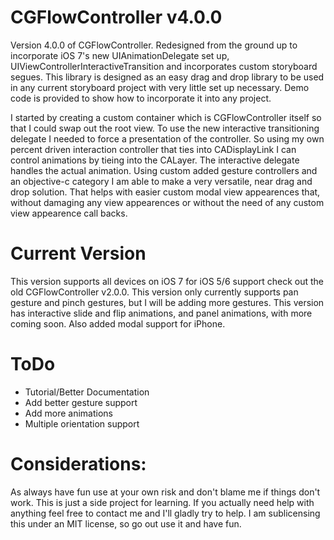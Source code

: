 CGFlowController v4.0.0
=======================

Version 4.0.0 of CGFlowController. Redesigned from the ground up to incorporate iOS 7's new UIAnimationDelegate set up, UIViewControllerInteractiveTransition and incorporates custom storyboard segues. This library is designed as an easy drag and drop library to be used in any current storyboard project with very little set up necessary. Demo code is provided to show how to incorporate it into any project.

I started by creating a custom container which is CGFlowController itself so that I could swap out the root view. To use the new interactive transitioning delegate I needed to force a presentation of the controller. So using my own percent driven interaction controller that ties into CADisplayLink I can control animations by tieing into the CALayer. The interactive delegate handles the actual animation. Using custom added gesture controllers and an objective-c category I am able to make a very versatile, near drag and drop solution. That helps with easier custom modal view appearences that, without damaging any view appearences or without the need of any custom view appearence call backs.


Current Version
===============
This version supports all devices on iOS 7 for iOS 5/6 support check out the old CGFlowController v2.0.0. This version only currently supports pan gesture and pinch gestures, but I will be adding more gestures. This version has interactive slide and flip animations, and panel animations, with more coming soon. Also added modal support for iPhone.

ToDo
====
- Tutorial/Better Documentation
- Add better gesture support
- Add more animations
- Multiple orientation support


Considerations:
===============
As always have fun use at your own risk and don't blame me if things don't work. This is just a side project for learning.
If you actually need help with anything feel free to contact me and I'll gladly try to help. I am sublicensing this under
an MIT license, so go out use it and have fun.